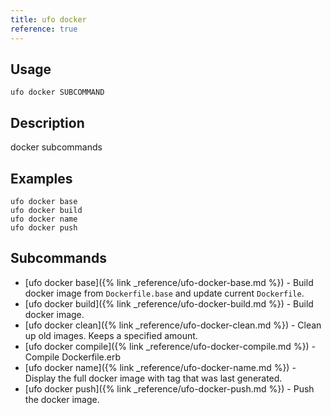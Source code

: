 ```yaml
---
title: ufo docker
reference: true
---
```


## Usage

    ufo docker SUBCOMMAND

## Description

docker subcommands

## Examples

    ufo docker base
    ufo docker build
    ufo docker name
    ufo docker push

## Subcommands

* [ufo docker base]({% link _reference/ufo-docker-base.md %}) - Build docker image from `Dockerfile.base` and update current `Dockerfile`.
* [ufo docker build]({% link _reference/ufo-docker-build.md %}) - Build docker image.
* [ufo docker clean]({% link _reference/ufo-docker-clean.md %}) - Clean up old images. Keeps a specified amount.
* [ufo docker compile]({% link _reference/ufo-docker-compile.md %}) - Compile Dockerfile.erb
* [ufo docker name]({% link _reference/ufo-docker-name.md %}) - Display the full docker image with tag that was last generated.
* [ufo docker push]({% link _reference/ufo-docker-push.md %}) - Push the docker image.


